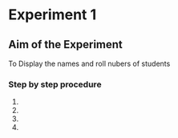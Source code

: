 # Experiment 1

## Aim of the Experiment
To Display the names and roll nubers of students

### Step by step procedure
1.
2.
3.
4.
